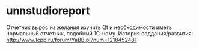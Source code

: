 # unnstudioreport
Отчетник вырос из желания изучить Qt и необходимости иметь нормальный отчетник, подобный 1С-ному.
История соддания/развития: http://www.1cpp.ru/forum/YaBB.pl?num=1218452481
